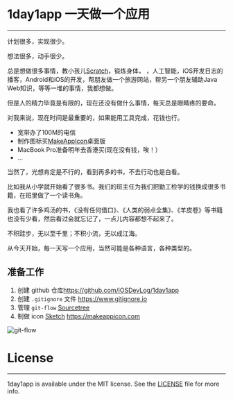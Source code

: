 # 1day1app  一天做一个应用
---

计划很多，实现很少。

想法很多，动手很少。

总是想做很多事情，教小孩儿[Scratch](https://scratch.mit.edu)，锻炼身体， ，人工智能，iOS开发日志的播客，Android和iOS的开发，帮朋友做一个旅游网站，帮另一个朋友辅助Java Web知识，等等一堆的事情，我都想做。

但是人的精力毕竟是有限的，现在还没有做什么事情，每天总是眼睛疼的要命。

对我来说，现在时间是最重要的，如果能用工具完成，花钱也行。

* 宽带办了100M的电信
* 制作图标买[MakeAppIcon](https://makeappicon.com)桌面版
* MacBook Pro准备明年去香港买(现在没有钱，唉！）
* ...

当然了，光想肯定是不行的，看到再多的书，不去行动也是白看。

比如我从小学就开始看了很多书。我们的班主任为我们把勤工检学的钱换成很多书籍，在班里做了一个读书角。

我也看了许多鸡汤的书，《没有任何借口》、《人类的弱点全集》、《羊皮卷》等书籍也没有少看，然后看过会就忘记了，一点儿内容都想不起来了。

不积跬步，无以至千里；不积小流，无以成江海。


从今天开始，每一天写一个应用，当然可能是各种语言，各种类型的。

## 准备工作

1. 创建 github 仓库<https://github.com/iOSDevLog/1day1app>
1. 创建 `.gitignore` 文件 <https://www.gitignore.io>
1. 管理 `git-flow` [Sourcetree](https://www.sourcetreeapp.com)
1. 制做 icon [Sketch](https://sketchapp.com) <https://makeappicon.com>

![git-flow](http://iosdevlog.com/assets/images/1day1app/git-flow.png)

# License
---

1day1app is available under the MIT license. See the [LICENSE](LICENSE) file for more info.
